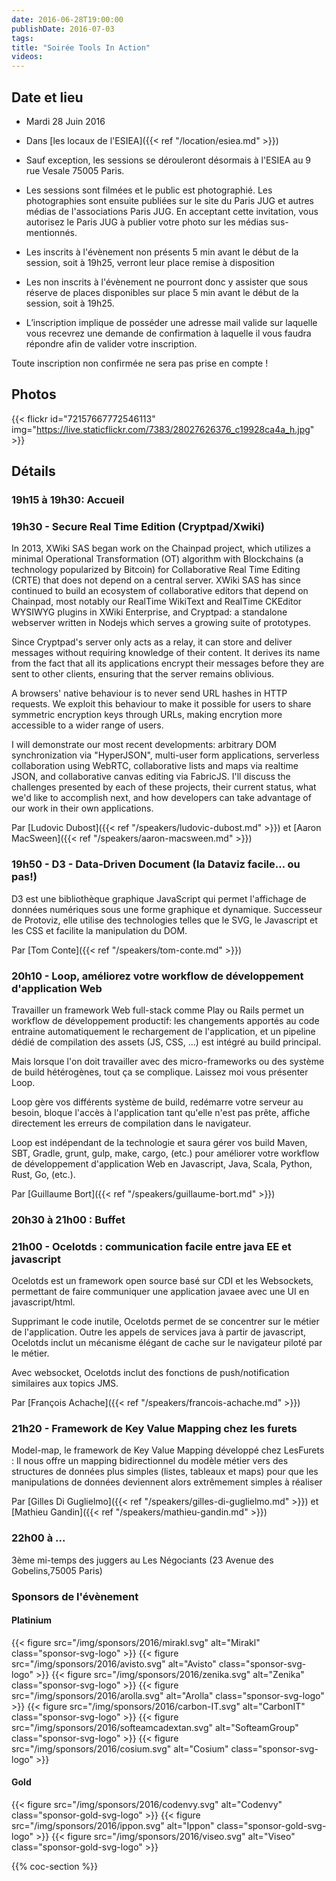 ```yaml
---
date: 2016-06-28T19:00:00
publishDate: 2016-07-03
tags:
title: "Soirée Tools In Action"
videos:
---
```


## Date et lieu

- Mardi 28 Juin 2016
- Dans [les locaux de l'ESIEA]({{< ref "/location/esiea.md" >}})

- Sauf exception, les sessions se dérouleront désormais à l'ESIEA au 9 rue Vesale 75005 Paris.
- Les sessions sont filmées et le public est photographié. Les photographies sont ensuite publiées sur le site du Paris JUG et autres médias de l'associations Paris JUG. En acceptant cette invitation, vous autorisez le Paris JUG à publier votre photo sur les médias sus-mentionnés.
- Les inscrits à l'évènement non présents 5 min avant le début de la session, soit à 19h25, verront leur place remise à disposition
- Les non inscrits à l'évènement ne pourront donc y assister que sous réserve de places disponibles sur place 5 min avant le début de la session, soit à 19h25.
- L’inscription implique de posséder une adresse mail valide sur laquelle vous recevrez une demande de confirmation à laquelle il vous faudra répondre afin de valider votre inscription.

Toute inscription non confirmée ne sera pas prise en compte !


## Photos

{{< flickr id="72157667772546113" img="https://live.staticflickr.com/7383/28027626376_c19928ca4a_h.jpg" >}}


## Détails

### 19h15 à 19h30: Accueil

### 19h30 - Secure Real Time Edition (Cryptpad/Xwiki)

In 2013, XWiki SAS began work on the Chainpad project, which utilizes a minimal Operational Transformation (OT) algorithm with Blockchains (a technology popularized by Bitcoin) for Collaborative Real Time Editing (CRTE) that does not depend on a central server. XWiki SAS has since continued to build an ecosystem of collaborative editors that depend on Chainpad, most notably our RealTime WikiText and RealTime CKEditor WYSIWYG plugins in XWiki Enterprise, and Cryptpad: a standalone webserver written in Nodejs which serves a growing suite of prototypes.

Since Cryptpad's server only acts as a relay, it can store and deliver messages without requiring knowledge of their content. It derives its name from the fact that all its applications encrypt their messages before they are sent to other clients, ensuring that the server remains oblivious.

A browsers' native behaviour is to never send URL hashes in HTTP requests. We exploit this behaviour to make it possible for users to share symmetric encryption keys through URLs, making encrytion more accessible to a wider range of users.

I will demonstrate our most recent developments: arbitrary DOM synchronization via "HyperJSON", multi-user form applications, serverless collaboration using WebRTC, collaborative lists and maps via realtime JSON, and collaborative canvas editing via FabricJS. I'll discuss the challenges presented by each of these projects, their current status, what we'd like to accomplish next, and how developers can take advantage of our work in their own applications.

Par [Ludovic Dubost]({{< ref "/speakers/ludovic-dubost.md" >}}) et [Aaron MacSween]({{< ref "/speakers/aaron-macsween.md" >}})


### 19h50 - D3 - Data-Driven Document (la Dataviz facile… ou pas!)

D3 est une bibliothèque graphique JavaScript qui permet l'affichage de données numériques sous une forme graphique et dynamique. Successeur de Protoviz, elle utilise des technologies telles que le SVG, le Javascript et les CSS et facilite la manipulation du DOM.

Par [Tom Conte]({{< ref "/speakers/tom-conte.md" >}})


### 20h10 - Loop, améliorez votre workflow de développement d'application Web

Travailler un framework Web full-stack comme Play ou Rails permet un workflow de développement productif: les changements apportés au code entraine automatiquement le rechargement de l'application, et un pipeline dédié de compilation des assets (JS, CSS, ...) est intégré au build principal.

Mais lorsque l'on doit travailler avec des micro-frameworks ou des système de build hétérogènes, tout ça se complique. Laissez moi vous présenter Loop.

Loop gère vos différents système de build, redémarre votre serveur au besoin, bloque l'accès à l'application tant qu'elle n'est pas prête, affiche directement les erreurs de compilation dans le navigateur.

Loop est indépendant de la technologie et saura gérer vos build Maven, SBT, Gradle, grunt, gulp, make, cargo, (etc.) pour améliorer votre workflow de développement d'application Web en Javascript, Java, Scala, Python, Rust, Go, (etc.).

Par [Guillaume Bort]({{< ref "/speakers/guillaume-bort.md" >}})


### 20h30 à 21h00 : Buffet


### 21h00 - Ocelotds : communication facile entre java EE et javascript

Ocelotds est un framework open source basé sur CDI et les Websockets, permettant de faire communiquer une application javaee avec une UI en javascript/html.

Supprimant le code inutile, Ocelotds permet de se concentrer sur le métier de l'application. Outre les appels de services java à partir de javascript, Ocelotds inclut un mécanisme élégant de cache sur le navigateur piloté par le métier.

Avec websocket, Ocelotds inclut des fonctions de push/notification similaires aux topics JMS.

Par [François Achache]({{< ref "/speakers/francois-achache.md" >}})

### 21h20 - Framework de Key Value Mapping chez les furets
Model-map, le framework de Key Value Mapping développé chez LesFurets : Il nous offre un mapping bidirectionnel du modèle métier vers des structures de données plus simples (listes, tableaux et maps) pour que les manipulations de données deviennent alors extrêmement simples à réaliser

Par [Gilles Di Guglielmo]({{< ref "/speakers/gilles-di-guglielmo.md" >}}) et [Mathieu Gandin]({{< ref "/speakers/mathieu-gandin.md" >}})


### 22h00 à ...

3ème mi-temps des juggers au Les Négociants (23 Avenue des Gobelins,75005 Paris)


### Sponsors de l'évènement

#### Platinium
{{< figure src="/img/sponsors/2016/mirakl.svg" alt="Mirakl" class="sponsor-svg-logo" >}}
{{< figure src="/img/sponsors/2016/avisto.svg" alt="Avisto" class="sponsor-svg-logo" >}}
{{< figure src="/img/sponsors/2016/zenika.svg" alt="Zenika" class="sponsor-svg-logo" >}}
{{< figure src="/img/sponsors/2016/arolla.svg" alt="Arolla" class="sponsor-svg-logo" >}}
{{< figure src="/img/sponsors/2016/carbon-IT.svg" alt="CarbonIT" class="sponsor-svg-logo" >}}
{{< figure src="/img/sponsors/2016/softeamcadextan.svg" alt="SofteamGroup" class="sponsor-svg-logo" >}}
{{< figure src="/img/sponsors/2016/cosium.svg" alt="Cosium" class="sponsor-svg-logo" >}}

#### Gold
{{< figure src="/img/sponsors/2016/codenvy.svg" alt="Codenvy" class="sponsor-gold-svg-logo" >}}
{{< figure src="/img/sponsors/2016/ippon.svg" alt="Ippon" class="sponsor-gold-svg-logo" >}}
{{< figure src="/img/sponsors/2016/viseo.svg" alt="Viseo" class="sponsor-gold-svg-logo" >}}


{{% coc-section %}}
